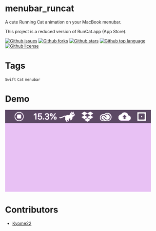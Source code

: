 # menubar_runcat

<!-- # Short Description -->

A cute Running Cat animation on your MacBook menubar.

This project is a reduced version of RunCat.app (App Store).

<!-- # Badges -->

[![Github issues](https://img.shields.io/github/issues/Kyome22/menubar_runcat)](https://github.com/Kyome22/menubar_runcat/issues)
[![Github forks](https://img.shields.io/github/forks/Kyome22/menubar_runcat)](https://github.com/Kyome22/menubar_runcat/network/members)
[![Github stars](https://img.shields.io/github/stars/Kyome22/menubar_runcat)](https://github.com/Kyome22/menubar_runcat/stargazers)
[![Github top language](https://img.shields.io/github/languages/top/Kyome22/menubar_runcat)](https://github.com/Kyome22/menubar_runcat/)
[![Github license](https://img.shields.io/github/license/Kyome22/menubar_runcat)](https://github.com/Kyome22/menubar_runcat/)

# Tags

`Swift` `Cat` `menubar`

# Demo

![Demo](resources/runcat_demo.gif)

# Contributors

- [Kyome22](https://github.com/Kyome22)

<!-- CREATED_BY_LEADYOU_README_GENERATOR -->